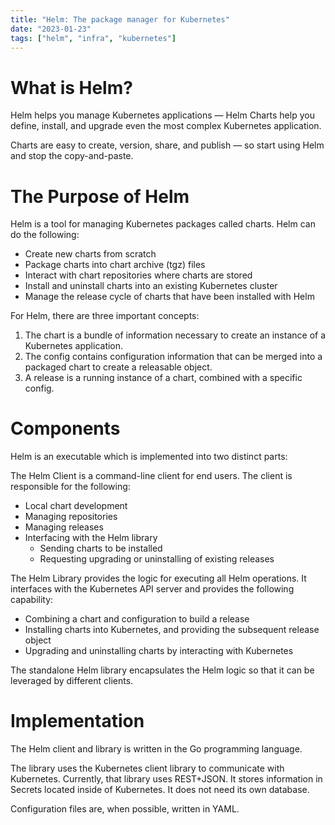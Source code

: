 ```yaml
---
title: "Helm: The package manager for Kubernetes"
date: "2023-01-23"
tags: ["helm", "infra", "kubernetes"]
---
```


# What is Helm?

Helm helps you manage Kubernetes applications — Helm Charts help you define, install, and upgrade even the most complex Kubernetes application.

Charts are easy to create, version, share, and publish — so start using Helm and stop the copy-and-paste.

# The Purpose of Helm

Helm is a tool for managing Kubernetes packages called charts. Helm can do the following:

- Create new charts from scratch
- Package charts into chart archive (tgz) files
- Interact with chart repositories where charts are stored
- Install and uninstall charts into an existing Kubernetes cluster
- Manage the release cycle of charts that have been installed with Helm

For Helm, there are three important concepts:

1. The chart is a bundle of information necessary to create an instance of a Kubernetes application.
2. The config contains configuration information that can be merged into a packaged chart to create a releasable object.
3. A release is a running instance of a chart, combined with a specific config.

# Components

Helm is an executable which is implemented into two distinct parts:

The Helm Client is a command-line client for end users. The client is responsible for the following:

- Local chart development
- Managing repositories
- Managing releases
- Interfacing with the Helm library
    - Sending charts to be installed
    - Requesting upgrading or uninstalling of existing releases

The Helm Library provides the logic for executing all Helm operations. It interfaces with the Kubernetes API server and provides the following capability:

- Combining a chart and configuration to build a release
- Installing charts into Kubernetes, and providing the subsequent release object
- Upgrading and uninstalling charts by interacting with Kubernetes

The standalone Helm library encapsulates the Helm logic so that it can be leveraged by different clients.

# Implementation

The Helm client and library is written in the Go programming language.

The library uses the Kubernetes client library to communicate with Kubernetes. Currently, that library uses REST+JSON. It stores information in Secrets located inside of Kubernetes. It does not need its own database.

Configuration files are, when possible, written in YAML.
